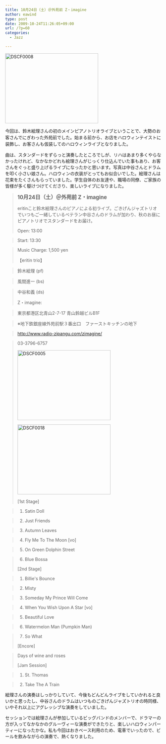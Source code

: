 ```yaml
---
title: 10月24日（土）＠外苑前 Z・imagine
author: eawind
type: post
date: 2009-10-24T11:26:05+09:00
url: /?p=60
categories:
  - Jazz

---
```

<span class="mt-enclosure mt-enclosure-image" style="display: inline;"><a href="/img/wp/2009/10/DSCF0008.jpg"><img class="alignnone size-medium wp-image-832" src="/img/wp/2009/10/DSCF0008.jpg" alt="DSCF0008" width="300" height="225" srcset="/img/wp/2009/10/DSCF0008.jpg 300w, /img/wp/2009/10/DSCF0008-1024x768.jpg 1024w, /img/wp/2009/10/DSCF0008.jpg 1280w" sizes="(max-width: 300px) 100vw, 300px" /></a></span>

<span style="line-height: 1.5;">今回は、鈴木絵理さんの初のメインピアノトリオライブということで、大勢のお客さんでにぎわった外苑前でした。始まる前から、お店をハロウィンテイストに装飾し、お客さんも仮装してのハロウィンライブとなりました。</span>

曲は、スタンダードをずらっと演奏したところでしが、リハはあまり多くやらなかったけれど、なかなかどれも絵理さんがじっくり仕込んでいた事もあり、お客さんをぐっと盛り上げるライブになったかと思います。写真は中谷さんとドラムを叩く小さい娘さん。ハロウィンの衣装がとってもお似合いでした。絵理さんは花束をたくさんもらっていました。学生自体のお友達や、職場の同僚、ご家族の皆様が多く駆けつけてくださり、楽しいライブになりました。

> **<big>10月24日（土）＠外苑前 Z・imagine</big>**
> 
> eritinこと鈴木絵理さんのピアノによる初ライブ。ごきげんジャズトリオでいつもご一緒しているベテラン中谷さんのドラムが加わり、秋のお昼にピアノトリオでスタンダードをお届け。
> 
> Open: 13:00
  
> Start: 13:30
  
> Music Charge: 1,500 yen
> 
> 【eritin trio】
  
> 鈴木絵理 (pf)
  
> 風間進一 (bs)
  
> 中谷和義 (ds)
> 
> Z・imagine:
  
> 東京都港区北青山2-7-17 青山鈴越ビルB1F
  
> ※地下鉄銀座線外苑前駅３番出口　ファーストキッチンの地下
  
> http://www.radio-zipangu.com/zimagine/
  
> 03-3796-6757
> 
> <span class="mt-enclosure mt-enclosure-image" style="display: inline;"><a href="/img/wp/2009/10/DSCF0005.jpg"><img class="alignnone size-medium wp-image-834" src="/img/wp/2009/10/DSCF0005.jpg" alt="DSCF0005" width="300" height="225" srcset="/img/wp/2009/10/DSCF0005.jpg 300w, /img/wp/2009/10/DSCF0005-1024x768.jpg 1024w, /img/wp/2009/10/DSCF0005.jpg 1280w" sizes="(max-width: 300px) 100vw, 300px" /></a></span>
> 
> <span class="mt-enclosure mt-enclosure-image" style="display: inline;"><a href="/img/wp/2009/10/DSCF0018.jpg"><img class="alignnone size-medium wp-image-835" src="/img/wp/2009/10/DSCF0018.jpg" alt="DSCF0018" width="300" height="225" srcset="/img/wp/2009/10/DSCF0018.jpg 300w, /img/wp/2009/10/DSCF0018-1024x768.jpg 1024w, /img/wp/2009/10/DSCF0018.jpg 1280w" sizes="(max-width: 300px) 100vw, 300px" /></a></span>
> 
> [1st Stage]
  
> 1. Satin Doll
  
> 2. Just Friends
  
> 3. Autumn Leaves
  
> 4. Fly Me To The Moon [vo]
  
> 5. On Green Dolphin Street
  
> 6. Blue Bossa
> 
> [2nd Stage]
  
> 1. Billie's Bounce
  
> 2. Misty
  
> 3. Someday My Prince Will Come
  
> 4. When You Wish Upon A Star [vo]
  
> 5. Beautiful Love
  
> 6. Watermelon Man (Pumpkin Man)
  
> 7. So What
> 
> [Encore]
  
> Days of wine and roses
> 
> [Jam Session]
  
> 1. St. Thomas
  
> 2. Take The A Train

絵理さんの演奏はしっかりしていて、今後もどんどんライブをしていかれると良いかと思ったし、中谷さんのドラムはいつものごきげんジャズトリオの時同様、いやそれ以上にアグレッシブな演奏をしていました。

セッションでは絵理さんが参加しているビッグバンドのメンバーで、ドラマーの方が入ってなかなかのグルーヴィーな演奏ができたりと、楽しいハロウィンパーティーになったかな。私も今回はおきベース利用のため、電車でいったので、ビールを飲みながらの演奏で、熱くなりました。

